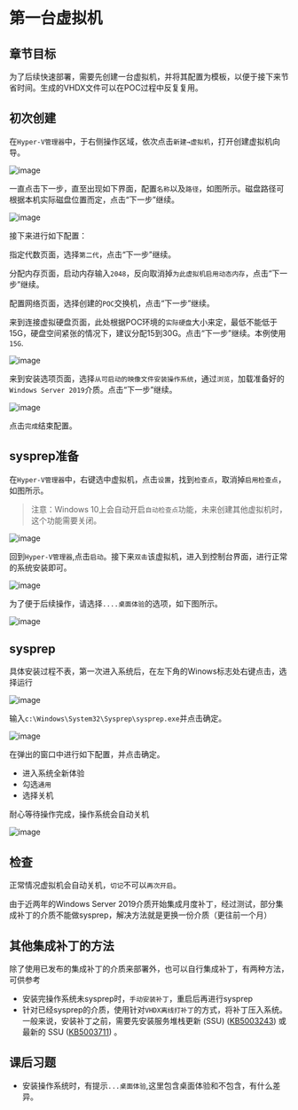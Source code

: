 # 第一台虚拟机

## 章节目标

为了后续快速部署，需要先创建一台虚拟机，并将其配置为模板，以便于接下来节省时间。生成的VHDX文件可以在POC过程中反复复用。

## 初次创建

在`Hyper-V管理器`中，于右侧操作区域，依次点击`新建→虚拟机`，打开创建虚拟机向导。

![image](.gitbook/assets/20210706104418.png)

一直点击下一步，直至出现如下界面，配置`名称`以及`路径`，如图所示。磁盘路径可根据本机实际磁盘位置而定，点击“下一步”继续。

![image](.gitbook/assets/20210706104638.png)

接下来进行如下配置：

指定代数页面，选择`第二代`，点击“下一步”继续。

分配内存页面，启动内存输入`2048`，反向取消掉`为此虚拟机启用动态内存`，点击“下一步”继续。

配置网络页面，选择创建的`POC`交换机，点击“下一步”继续。

来到连接虚拟硬盘页面，此处根据POC环境的`实际硬盘`大小来定，最低不能低于15G，硬盘空间紧张的情况下，建议分配15到30G。点击“下一步”继续。本例使用`15G`.

![image](.gitbook/assets/20210706105025.png)

来到安装选项页面，选择`从可启动的映像文件安装操作系统`，通过`浏览`，加载准备好的`Windows Server 2019`介质。点击“下一步”继续。

![image](.gitbook/assets/20210706105236.png)

点击`完成`结束配置。

## sysprep准备

在`Hyper-V管理器`中，右键选中虚拟机，点击`设置`，找到`检查点`，取消掉`启用检查点`，如图所示。

> 注意：Windows 10上会自动开启`自动检查点`功能，未来创建其他虚拟机时，这个功能需要关闭。

![image](.gitbook/assets/20210706110543.png)

回到`Hyper-V管理器`,点击`启动`。接下来`双击`该虚拟机，进入到控制台界面，进行正常的系统安装即可。

![image](.gitbook/assets/20210706110559.png)

为了便于后续操作，请选择`....桌面体验`的选项，如下图所示。

 ![image](.gitbook/assets/20210706110614.png)

## sysprep

具体安装过程不表，第一次进入系统后，在左下角的Winows标志处右键点击，选择运行

![image](.gitbook/assets/20210706111449.png)

输入`c:\Windows\System32\Sysprep\sysprep.exe`并点击确定。

![image](.gitbook/assets/20210706111556.png)

在弹出的窗口中进行如下配置，并点击确定。

- 进入系统全新体验
- 勾选`通用`
- 选择关机

耐心等待操作完成，操作系统会自动关机

![image](.gitbook/assets/20210706111650.png)

## 检查 

正常情况虚拟机会自动关机，`切记`不可以`再次开启`。

由于近两年的Windows Server 2019介质开始集成月度补丁，经过测试，部分集成补丁的介质不能做sysprep，解决方法就是更换一份介质（更往前一个月）

## 其他集成补丁的方法

除了使用已发布的集成补丁的介质来部署外，也可以自行集成补丁，有两种方法，可供参考

- 安装完操作系统未sysprep时，`手动安装补丁`，重启后再进行sysprep
- 针对已经sysprep的介质，使用针对`VHDX离线打补丁`的方式，将补丁压入系统。一般来说，安装补丁之前，需要先安装服务堆栈更新 (SSU) ([KB5003243](https://support.microsoft.com/zh-cn/topic/kb5003243-windows-10-版本-1809-的服务堆栈更新-2021-年-5-月-11-日-0941fe82-b9f4-40fb-845d-63e70c1f9242)) 或最新的 SSU ([KB5003711](https://support.microsoft.com/zh-cn/topic/kb5003711-windows-10-版本-1809-的服务堆栈更新-2021-年-6-月-8-日-cc836592-f55c-4da9-820b-e4d3c5c5c1d1)) 。

## 课后习题

- 安装操作系统时，有提示`...桌面体验`,这里包含桌面体验和不包含，有什么差异。
